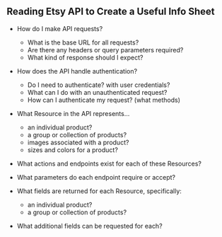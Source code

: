 ## Reading Etsy API to Create a Useful Info Sheet

- How do I make API requests?
    - What is the base URL for all requests?
    - Are there any headers or query parameters required?
    - What kind of response should I expect?

- How does the API handle authentication?
    - Do I need to authenticate? with user credentials?
    - What can I do with an unauthenticated request?
    - How can I authenticate my request? (what methods)

- What Resource in the API represents...
    - an individual product?
    - a group or collection of products?
    - images associated with a product?
    - sizes and colors for a product?

- What actions and endpoints exist for each of these Resources?

- What parameters do each endpoint require or accept?

- What fields are returned for each Resource, specifically:
    - an individual product?
    - a group or collection of products?

- What additional fields can be requested for each?

